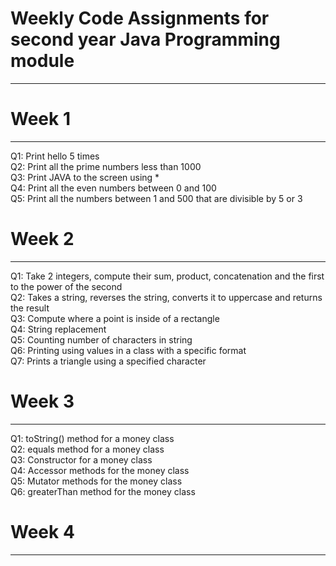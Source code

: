 # Weekly Code Assignments for second year Java Programming module

- - - 

# Week 1

- - -

Q1: Print hello 5 times  
Q2: Print all the prime numbers less than 1000  
Q3: Print JAVA to the screen using *  
Q4: Print all the even numbers between 0 and 100  
Q5: Print all the numbers between 1 and 500 that are divisible by 5 or 3  



# Week 2

- - - 

Q1: Take 2 integers, compute their sum, product, concatenation and the first to the power of the second  
Q2: Takes a string, reverses the string, converts it to uppercase and returns the result  
Q3: Compute where a point is inside of a rectangle  
Q4: String replacement  
Q5: Counting number of characters in string  
Q6: Printing using values in a class with a specific format  
Q7: Prints a triangle using a specified character  


# Week 3

- - - 

Q1: toString() method for a money class  
Q2: equals method for a money class  
Q3: Constructor for a money class  
Q4: Accessor methods for the money class  
Q5: Mutator methods for the money class  
Q6: greaterThan method for the money class  


# Week 4

-  - -

